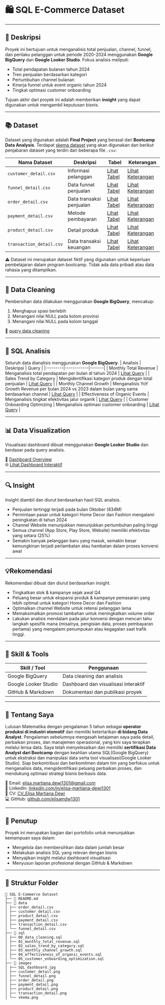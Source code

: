# 🛍️ SQL E-Commerce Dataset

---

## 📄 Deskripsi
Proyek ini bertujuan untuk menganalisis total penjualan, channel, funnel, dan perilaku pelanggan untuk periode 2020-2024 menggunakan **Google BigQuery** dan **Google Looker Studio**. Fokus analisis meliputi:
- Total pendapatan bulanan tahun 2024
- Tren penjualan berdasarkan kategori
- Pertumbuhan channel bulanan
- Kinerja funnel untuk event organic tahun 2024
- Tingkat optimasi customer onboarding        

Tujuan akhir dari proyek ini adalah memberikan **insight** yang dapat digunakan untuk mengambil keputusan bisnis.

---

## 📚 Dataset
Dataset yang digunakan adalah **Final Project** yang berasal dari **Bootcamp Data Analysis**. Terdapat [skema dataset](image/skema.png) yang akan digunakan dan berikut penjabaran dataset yang terdiri dari beberapa file `.csv`:

| Nama Dataset | Deskripsi | Tabel | Keterangan |
|-------------|-----------|------|---------------|
| `customer_detail.csv` | Informasi pelanggan | [Lihat Tabel](data/customer_detail.csv) | [Lihat Keterangan](image/customer_detail.png) |
| `funnel_detail.csv` | Data funnel penjualan | [Lihat Tabel](data/funnel_detail.csv) | [Lihat Keterangan](image/funnel_detail.png) |
| `order_detail.csv` | Data transaksi penjualan | [Lihat Tabel](data/order_detail.csv) | [Lihat Keterangan](image/order_detail.png) |
| `payment_detail.csv` | Metode pembayaran | [Lihat Tabel](data/payment_detail.csv) | [Lihat Keterangan](image/payment_detail.png) |
| `product_detail.csv` | Detail produk | [Lihat Tabel](data/product_detail.csv) | [Lihat Keterangan](image/product_detail.png) |
| `transaction_detail.csv` | Data transaksi keuangan | [Lihat Tabel](data/transaction_detail.csv) | [Lihat Keterangan](image/transaction_detail.png) |

⚠️ Dataset ini merupakan dataset fiktif yang digunakan untuk keperluan pembelajaran dalam program bootcamp. Tidak ada data pribadi atau data rahasia yang ditampilkan.

---

## 🧼 Data Cleaning
Pembersihan data dilakukan menggunakan **Google BigQuery**, mencakup:
1. Menghapus spasi berlebih
2. Menangani nilai NULL pada kolom provinsi
3. Menangani nilai NULL pada kolom tanggal

🔗 [query data cleaning](sql/00_data_cleaning.sql)

---

## 🧮 SQL Analisis
Seluruh data dianalisis menggunakan **Google BigQuery**.
| Analisis | Deskripsi | Query |
|---------|------------|-------|
| Monthly Total Revenue | Menganalisis total pendapatan per bulan di tahun 2024 | [Lihat Query](sql/01_monthly_total_revenue.sql) |
| Sales Trend by Category | Mengidentifikasi kategori produk dengan total penjualan | [Lihat Query](sql/02_sales_trend_by_category.sql) |
| Monthly Channel Growth | Menganalisis YoY Growth Revenue per bulan 2024 vs 2023 dalam bulan yang sama berdasarkan channel | [Lihat Query](sql/03_monthly_channel_growth.sql) |
| Effectiveness of Organic Events | Menganalisis tingkat efektivitas jalur organik | [Lihat Query](sql/04_effectiveness_of_organic_events.sql) |
| Customer Onboarding Optimizing | Menganalisis optimasi customer onboarding | [Lihat Query](sql/05_customer_onboarding_optimization.sql) |

---

## 📊 Data Visualization 
Visualisasi dashboard dibuat menggunakan **Google Looker Studio** dan berdasar pada query analisis.

🔗 [Dashboard Overview](image/SQL_Dashboard.jpg)     
🌐 [Lihat Dashboard Interaktif](https://lookerstudio.google.com/reporting/a7b3d354-e010-4f35-808e-a964cb93d721)

---

## 🔍 Insight
Insight diambil dan diurut berdasarkan hasil SQL analisis.
- Penjualan tertinggi terjadi pada bulan Oktober (834M) 
- Permintaan pasar untuk kategori Home Decor dan Fashion mengalami peningkatan di tahun 2024
- Channel Website menunjukkan menunjukkan pertumbuhan paling tinggi
- Semua channel (App Store, Play Store, Website) memiliki efektivitas yang setara (25%)
- Semakin banyak pelanggan baru yang masuk, semakin besar kemungkinan terjadi perlambatan atau hambatan dalam proses konversi awal

---

## 💡Rekomendasi
Rekomendasi dibuat dan diurut berdasarkan insight.
- Tingkatkan stok & kampanye sejak awal Q4
- Peluang besar untuk ekspansi produk & kampanye pemasaran yang lebih optimal untuk kategori Home Decor dan Fashion
- Optimalkan channel Website untuk retensi pelanggan lama
- Memaksimalkan promosi tambahan untuk meningkatkan volume order
- Lakukan analisis mendalam pada jalur konversi dengan mencari tahu langkah spesifik mana (misalnya, pengisian data, proses pembayaran pertama) yang mengalami penumpukan atau kegagalan saat trafik tinggi.

---

## 🧠 Skill & Tools
| Skill / Tool            | Penggunaan                                     |
|--------------------------|-----------------------------------------------|
| Google BigQuery | Data cleaning dan analisis |
| Google Looker Studio | Dashboard dan visualisasi interaktif |
| GitHub & Markdown | Dokumentasi dan publikasi proyek |

---

## 📌 Tentang Saya
Lulusan Matematika dengan pengalaman 5 tahun sebagai **operator produksi di industri otomotif** dan memiliki ketertarikan  **di bidang Data Analyst**. 
Pengalaman sebelumnya mengasah ketajaman saya pada detail, perbaikan proses, dan manajemen operasional, yang kini saya terapkan melalui lensa data. 
Saya telah menyelesaikan dan memiliki **sertifikasi Data Analyst dari Bootcamp** dengan keahlian utama SQL(Google BigQuery) untuk ekstraksi dan manipulasi data serta tool visualisasi(Google Looker Studio).
Siap berkontribusi dan berkomitmen dalam tim yang berfokus untuk menganalisis data, mengidentifikasi peluang perbaikan proses, dan mendukung optimasi strategi bisnis berbasis data.

📧 Email: elisa.martiana.dewi1301@gmail.com  
🔗 LinkedIn: [linkedin.com/in/elisa-martiana-dewi1301](https://www.linkedin.com/in/elisa-martiana-dewi1301/)   
🧾 CV: [CV_Elisa Martiana Dewi](https://drive.google.com/file/d/1rZSsCKehdlMbplkECwhITp_m-CVwHqaB/view?usp=sharing)   
💻 GitHub: [github.com/elisamdw1301](https://github.com/elisamdw1301/SQL_E-Commerce_Dataset.git)

---

## 📝 Penutup
Proyek ini merupakan bagian dari portofolio untuk menunjukkan kemampuan saya dalam:
- Mengelola dan membersihkan data dalam jumlah besar  
- Melakukan analisis SQL yang relevan dengan bisnis  
- Menyajikan insight melalui dashboard visualisasi  
- Menyusun laporan profesional dengan GitHub & Markdown

---

## 📂 Struktur Folder 
```
📂 SQL E-Commerce Dataset
├── 📄 README.md
├── 📂 data
│ ├── order_detail.csv
│ ├── customer_detail.csv
│ ├── product_detail.csv
│ ├── payment_detail.csv
│ ├── transaction_detail.csv
│ └── funnel_detail.csv
├── 📂 sql
│ ├── 00_data_cleaning.sql
│ ├── 01_monthly_total_revenue.sql
│ ├── 02_sales_trend_by_category.sql
│ ├── 03_monthly_channel_growth.sql
│ ├── 04_effectiveness_of_organic_events.sql
| └── 05_customer_onboarding_optimization.sql
├── 📂 images
│ ├── SQL_dashboard.jpg
│ ├── customer_detail.png
│ ├── funnel_detail.png
│ ├── order_detail.png
│ ├── payment_detail.png
│ ├── product_detail.png
│ ├── transaction_detail.png
│ └── skema.png
```
